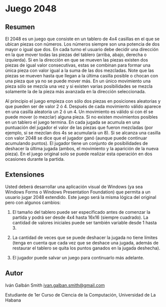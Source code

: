 Juego 2048
================================================

Resumen
-------

El 2048 es un juego que consiste en un tablero de 4x4 casillas en el que se ubican piezas con números. Los
números siempre son una potencia de dos mayor o igual que dos. En cada turno el usuario debe decidir una
dirección en la que mover todas las piezas del tablero (arriba, abajo, derecha o izquierda). Si en la dirección en que se mueven las piezas existen dos piezas de igual valor consecutivas, estas se combinan para formar una única pieza con valor igual a la suma de las dos mezcladas.
Note que las piezas se mueven hasta que llegan a la última casilla posible o chocan con una pieza que ya no se puede mover más. En un único movimiento una pieza sólo se mezcla una vez y si existen varias posibilidades se mezcla solamente la de la pieza más avanzada en la dirección seleccionada.

Al principio el juego empieza con sólo dos piezas en posiciones aleatorias y que pueden ser de valor 2 ó 4. Después de cada movimiento válido aparece en una casilla aleatoria un 2 ó un 4. Un movimiento es válido si con él se puede mover (o mezclar) alguna pieza. Si no existen movimientos posibles en un tablero el juego termina. En cada jugada se acumula en una puntuación del jugador el valor de las piezas que fueron mezcladas (por ejemplo, si se mezclan dos 4s se acumularía un 8). Si se alcanza una casilla con valor 2048 se dice que el jugador ganó (aunque puede continuar acumulando puntos).
El jugador tiene un conjunto de posibilidades de deshacer la última jugada (ambos, el movimiento y la aparición de la nueva pieza). En el juego original solo se puede realizar esta operación en dos ocasiones durante la partida.

Extensiones
-----------

Usted deberá desarrollar una aplicación visual de Windows (ya sea Windows Forms o Windows Presentation
Foundation) que permita a un usuario jugar 2048 extendido. Este juego será la misma lógica del original pero con algunos cambios:

1. El tamaño del tablero puede ser especificado antes de comenzar la partida y podrá ser desde 4x4 hasta 16x16 (siempre cuadrado). La cantidad de valores iniciales puede ser también variable desde 1 hasta 3.

2. La cantidad de veces que se puede deshacer la jugada no tiene límites (tenga en cuenta que cada vez que se deshace una jugada, además de restaurar el tablero se quita los puntos ganados en la jugada deshecha).

3. El jugador puede salvar un juego para continuarlo más adelante.

Autor
------

Iván Galbán Smith <ivan.galban.smith@gmail.com>

Estudiante de 1er Curso de Ciencia de la Computación, Universidad de La Habana
